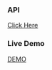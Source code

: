  <h3>API</h3>
 <a href="https://northwind.vercel.app/api/customers">Click Here<a>
 <br/>
 <h3>Live Demo</h3>
  <a href="https://aladdinalizada.github.io/Table-With-API/" target="_blank">DEMO<a>
 <br/>
